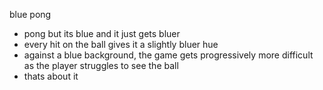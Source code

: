 blue pong
- pong but its blue and it just gets bluer
- every hit on the ball gives it a slightly bluer hue
- against a blue background, the game gets progressively more difficult as the player struggles to see the ball
- thats about it
